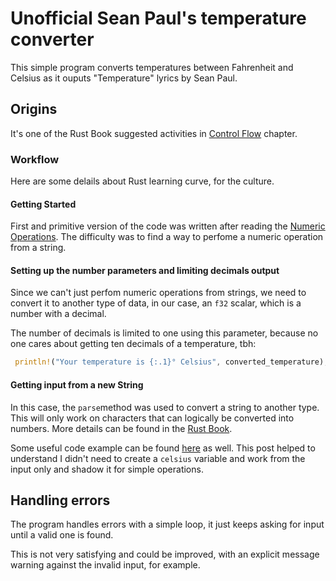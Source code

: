 
# Unofficial Sean Paul's temperature converter

This simple program converts temperatures between Fahrenheit and Celsius as it ouputs "Temperature" lyrics by Sean Paul.

## Origins

It's one of the Rust Book suggested activities in [Control Flow](https://doc.rust-lang.org/book/ch03-05-control-flow.html) chapter.

### Workflow

Here are some delails about Rust learning curve, for the culture.

#### Getting Started

First and primitive version of the code was written after reading the [Numeric Operations](https://doc.rust-lang.org/book/ch03-02-data-types.html#numeric-operations). The difficulty was to find a way to perfome a numeric operation from a string.

#### Setting up the number parameters and limiting decimals output

Since we can't just perfom numeric operations from strings, we need to convert it to another type of data, in our case, an `f32` scalar, which is a number with a decimal.

The number of decimals is limited to one using this parameter, because no one cares about getting ten decimals of a temperature, tbh:

```rust
 println!("Your temperature is {:.1}° Celsius", converted_temperature);
```

#### Getting input from a new String

In this case, the `parse`method was used to convert a string to another type. This will only work on characters that can logically be converted into numbers. More details can be found in the [Rust Book](https://doc.rust-lang.org/book/ch02-00-guessing-game-tutorial.html?highlight=parse#comparing-the-guess-to-the-secret-number).

Some useful code example can be found [here](https://dev.to/jahwi/a-simple-user-input-collection-validation-and-conversion-library-in-rust-34cj) as well. This post helped to understand I didn't need to create a `celsius` variable and work from the input only and shadow it for simple operations.

## Handling errors

The program handles errors with a simple loop, it just keeps asking for input until a valid one is found.

This is not very satisfying and could be improved, with an explicit message warning against the invalid input, for example.
